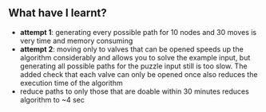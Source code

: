 ## What have I learnt?

- **attempt 1**: generating every possible path for 10 nodes and 30 moves is very time and memory consuming
- **attempt 2**: moving only to valves that can be opened speeds up the algorithm considerably and allows you to solve the example input, but generating all possible paths for the puzzle input still is too slow. The added check that each valve can only be opened once also reduces the execution time of the algorithm
- reduce paths to only those that are doable within 30 minutes reduces algorithm to ~4 sec
